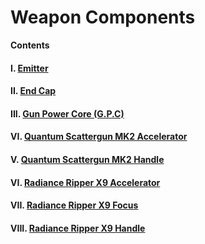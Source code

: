 # Weapon Components

**Contents**

#### I. [Emitter](https://github.com/AlphaMC0/Lone-Martian/blob/main/Game%20Items/Weapon%20Components/Emitter.md)

#### II. [End Cap](https://github.com/AlphaMC0/Lone-Martian/blob/main/Game%20Items/Weapon%20Components/End%20Cap.md)

#### III. [Gun Power Core (G.P.C)](https://github.com/AlphaMC0/Lone-Martian/blob/main/Game%20Items/Weapon%20Components/Gun%20Power%20Core%20(G.P.C).md)

#### VI. [Quantum Scattergun MK2 Accelerator](https://github.com/AlphaMC0/Lone-Martian/blob/main/Game%20Items/Weapon%20Components/Quantum%20Scattergun%20MK2%20Accelerator.md)

#### V. [Quantum Scattergun MK2 Handle](https://github.com/AlphaMC0/Lone-Martian/blob/main/Game%20Items/Weapon%20Components/Quantum%20Scattergun%20MK2%20Handle.md)

#### VI. [Radiance Ripper X9 Accelerator](https://github.com/AlphaMC0/Lone-Martian/blob/main/Game%20Items/Weapon%20Components/Radiance%20Ripper%20X9%20Accelerator.md)

#### VII. [Radiance Ripper X9 Focus](https://github.com/AlphaMC0/Lone-Martian/blob/main/Game%20Items/Weapon%20Components/Radiance%20Ripper%20X9%20Focus.md)

#### VIII. [Radiance Ripper X9 Handle](https://github.com/AlphaMC0/Lone-Martian/blob/main/Game%20Items/Weapon%20Components/Radiance%20Ripper%20X9%20Handle.md)
